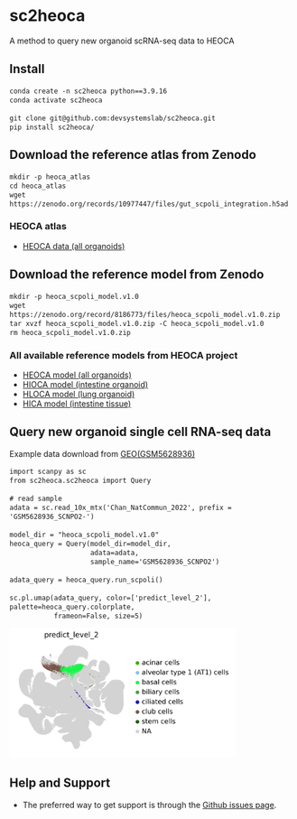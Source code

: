 # sc2heoca
A method to query new organoid scRNA-seq data to HEOCA

## Install
```
conda create -n sc2heoca python==3.9.16
conda activate sc2heoca

git clone git@github.com:devsystemslab/sc2heoca.git
pip install sc2heoca/
```

## Download the reference atlas from Zenodo
```
mkdir -p heoca_atlas
cd heoca_atlas
wget https://zenodo.org/records/10977447/files/gut_scpoli_integration.h5ad
```
### HEOCA atlas
* [HEOCA data (all organoids)](https://zenodo.org/records/10977447/files/gut_scpoli_integration.h5ad)

## Download the reference model from Zenodo
```
mkdir -p heoca_scpoli_model.v1.0
wget https://zenodo.org/record/8186773/files/heoca_scpoli_model.v1.0.zip
tar xvzf heoca_scpoli_model.v1.0.zip -C heoca_scpoli_model.v1.0
rm heoca_scpoli_model.v1.0.zip
```

### All available reference models from HEOCA project
* [HEOCA model (all organoids)](https://zenodo.org/record/8186773/files/heoca_scpoli_model.v1.0.zip)
* [HIOCA model (intestine organoid)](https://zenodo.org/record/8186773/files/hioca_scpoli_model.v1.0.zip)
* [HLOCA model (lung organoid)](https://zenodo.org/record/8186773/files/hioca_scpoli_model.v1.0.zip)
* [HICA model (intestine tissue)](https://zenodo.org/record/8186773/files/hica_scpoli_model.v1.0.zip)

## Query new organoid single cell RNA-seq data

Example data download from [GEO(GSM5628936)](https://www.ncbi.nlm.nih.gov/geo/query/acc.cgi?acc=GSM5628936)

```
import scanpy as sc
from sc2heoca.sc2heoca import Query

# read sample
adata = sc.read_10x_mtx('Chan_NatCommun_2022', prefix = 'GSM5628936_SCNPO2-')

model_dir = "heoca_scpoli_model.v1.0"
heoca_query = Query(model_dir=model_dir, 
                    adata=adata, 
                    sample_name='GSM5628936_SCNPO2')

adata_query = heoca_query.run_scpoli()

sc.pl.umap(adata_query, color=['predict_level_2'], palette=heoca_query.colorplate,
           frameon=False, size=5)

```
<td><img src="figures/GSM5628936_SCNPO2.png" width="400" /></img></a></td>

## Help and Support

* The preferred way to get support is through the [Github issues page](https://github.com/devsystemslab/sc2heoca/issues).

